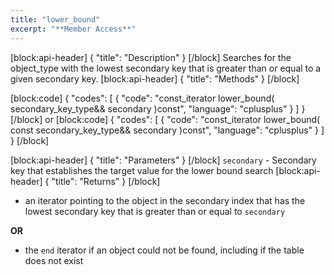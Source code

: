 ```yaml
---
title: "lower_bound"
excerpt: "**Member Access**"
---
```

[block:api-header]
{
  "title": "Description"
}
[/block]
Searches for the object_type with the lowest secondary key that is greater than or equal to a given secondary key.
[block:api-header]
{
  "title": "Methods"
}
[/block]

[block:code]
{
  "codes": [
    {
      "code": "const_iterator lower_bound( secondary_key_type&& secondary )const",
      "language": "cplusplus"
    }
  ]
}
[/block]
or
[block:code]
{
  "codes": [
    {
      "code": "const_iterator lower_bound( const secondary_key_type&& secondary )const",
      "language": "cplusplus"
    }
  ]
}
[/block]

[block:api-header]
{
  "title": "Parameters"
}
[/block]
`secondary` - Secondary key that establishes the target value for the lower bound search
[block:api-header]
{
  "title": "Returns"
}
[/block]
- an iterator pointing to the object in the secondary index that has the lowest secondary key that is greater than or equal to `secondary`

**OR**

- the `end` iterator if an object could not be found, including if the table does not exist